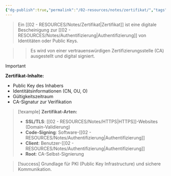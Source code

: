 ```yaml
---
{"dg-publish":true,"permalink":"/02-resources/notes/zertifikat/","tags":["sicherheit/pki","verschluesselung/vertrauen"],"noteIcon":"","updated":"2025-10-29T12:59:11.866+01:00"}
---
```



>Ein [[02 - RESOURCES/Notes/Zertifikat\|Zertifikat]] ist eine digitale Bescheinigung zur [[02 - RESOURCES/Notes/Authentifizierung\|Authentifizierung]] von Identitäten oder Public Keys.

>>Es wird von einer vertrauenswürdigen Zertifizierungsstelle (CA) ausgestellt und digital signiert.

>[!important] 
>**Zertifikat-Inhalte:**
>- Public Key des Inhabers
>- Identitätsinformationen (CN, OU, O)
>- Gültigkeitszeitraum
>- CA-Signatur zur Verifikation

>[!example] 
>**Zertifikat-Arten:**
>- **SSL/TLS**: [[02 - RESOURCES/Notes/HTTPS\|HTTPS]]-Websites (Domain-Validierung)
>- **Code-Signing**: Software-[[02 - RESOURCES/Notes/Authentifizierung\|Authentifizierung]]
>- **Client**: Benutzer-[[02 - RESOURCES/Notes/Authentifizierung\|Authentifizierung]]
>- **Root**: CA-Selbst-Signierung

>[!success] 
>Grundlage für PKI (Public Key Infrastructure) und sichere Kommunikation.